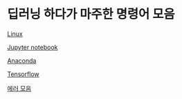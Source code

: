 # 딥러닝 하다가 마주한 명령어 모음
[Linux](https://github.com/ji-in/note/tree/main/Linux)

[Jupyter notebook](https://github.com/ji-in/note/tree/main/jupyter-notebook)

[Anaconda](https://github.com/ji-in/note/tree/main/anaconda)

[Tensorflow](https://github.com/ji-in/note/tree/main/tensorflow)

[에러 모음]()